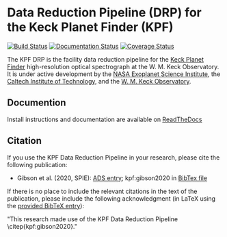 # Data Reduction Pipeline (DRP) for the Keck Planet Finder (KPF)

[![Build Status](http://shrek.caltech.edu:4444/buildStatus/icon?job=KPF+CI)](http://shrek.caltech.edu:4444/job/KPF%20CI/)
[![Documentation Status](https://readthedocs.org/projects/kpf-pipeline/badge/?version=latest)](https://kpf-pipeline.readthedocs.io/en/latest/)
[![Coverage Status](https://coveralls.io/repos/github/Keck-DataReductionPipelines/KPF-Pipeline/badge.svg?branch=master)](https://coveralls.io/github/Keck-DataReductionPipelines/KPF-Pipeline?branch=master)

The KPF DRP is the facility data reduction pipeline for the [Keck Planet Finder](https://exoplanets.caltech.edu/kpf/) high-resolution optical spectrograph at the W. M. Keck Observatory.  It is under active development by the [NASA Exoplanet Science Institute](https://nexsci.caltech.edu), the [Caltech Institute of Technology](https://www.caltech.edu), and the [W. M. Keck Observatory](https://www.keckobservatory.org/).

## Documention

Install instructions and documentation are available on [ReadTheDocs](https://kpf-pipeline.readthedocs.io/en/latest/)

## Citation

If you use the KPF Data Reduction Pipeline in your research, please cite the following publication:

* Gibson et al. (2020, SPIE): [ADS entry](https://ui.adsabs.harvard.edu/abs/2020SPIE11447E..42G/abstract); kpf:gibson2020 in [BibTex file](kpf_bibliography.bib)
  
If there is no place to include the relevant citations in the text of the publication, please include the following acknowledgment (in LaTeX using the [provided BibTeX entry](kpf_bibliography.bib)):

"This research made use of the KPF Data Reduction Pipeline \citep{kpf:gibson2020}."
 
